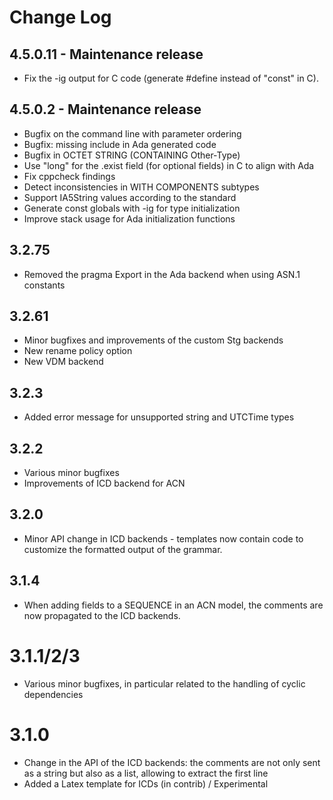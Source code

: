 # Change Log

## 4.5.0.11 - Maintenance release
- Fix the -ig output for C code (generate #define instead of "const" in C).

## 4.5.0.2 - Maintenance release
- Bugfix on the command line with parameter ordering 
- Bugfix: missing include in Ada generated code
- Bugfix in OCTET STRING (CONTAINING Other-Type)
- Use "long" for the .exist field (for optional fields) in C to align with Ada
- Fix cppcheck findings
- Detect inconsistencies in WITH COMPONENTS subtypes
- Support IA5String values according to the standard
- Generate const globals with -ig for type initialization
- Improve stack usage for Ada initialization functions


## 3.2.75
- Removed the pragma Export in the Ada backend when using ASN.1 constants

## 3.2.61
- Minor bugfixes and improvements of the custom Stg backends
- New rename policy option
- New VDM backend

## 3.2.3
- Added error message for unsupported string and UTCTime types

## 3.2.2
- Various minor bugfixes
- Improvements of ICD backend for ACN

## 3.2.0
- Minor API change in ICD backends - templates now contain code to customize
  the formatted output of the grammar.

## 3.1.4
- When adding fields to a SEQUENCE in an ACN model, the comments are now
  propagated to the ICD backends.

# 3.1.1/2/3
- Various minor bugfixes, in particular related to the handling of cyclic
  dependencies

# 3.1.0
- Change in the API of the ICD backends: the comments are not only sent as a
  string but also as a list, allowing to extract the first line
- Added a Latex template for ICDs (in contrib) / Experimental
